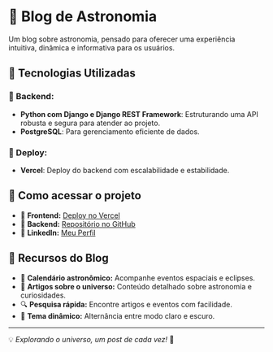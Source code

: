 # 🌌 Blog de Astronomia

Um blog sobre astronomia, pensado para oferecer uma experiência intuitiva, dinâmica e informativa para os usuários.

## 🚀 Tecnologias Utilizadas

### 🔹 Backend:
- **Python com Django e Django REST Framework**: Estruturando uma API robusta e segura para atender ao projeto.
- **PostgreSQL**: Para gerenciamento eficiente de dados.

### 🔹 Deploy:
- **Vercel**: Deploy do backend com escalabilidade e estabilidade.

## 📌 Como acessar o projeto
- 🔗 **Frontend:** [Deploy no Vercel](https://dr-universo.vercel.app/)
- 🔗 **Backend:** [Repositório no GitHub](https://github.com/joabesnts09/dr-universe-back)
- 🔗 **LinkedIn:** [Meu Perfil](https://www.linkedin.com/in/joabe-santos-5a20a3206/)

## 📖 Recursos do Blog
- 📅 **Calendário astronômico:** Acompanhe eventos espaciais e eclipses.
- 🌠 **Artigos sobre o universo:** Conteúdo detalhado sobre astronomia e curiosidades.
- 🔍 **Pesquisa rápida:** Encontre artigos e eventos com facilidade.
- 🎨 **Tema dinâmico:** Alternância entre modo claro e escuro.

---

💡 *Explorando o universo, um post de cada vez!* 🚀
